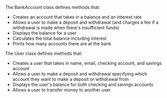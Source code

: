 The BankAccount class defines methods that:
* Creates an account that takes in a balance and an interest rate
* Allows a user to make a deposit and withdrawal (and charges a fee if a withdrawal is made when there's insufficient funds)
* Displays the balance for a user 
* Calculates the total balance including interest 
* Prints how many accounts there are at the bank

The User class defines methods that:
* Creates a user that takes in name, email, checking account, and savings account
* Allows a user to make a deposit and withdrawal specifying which account they want to make a deposit or withdrawal from
* Displays the user's balance for both checking and savings accounts 
* Allows a user to transfer money to another user 
